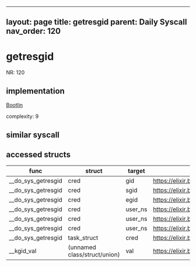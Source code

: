 
---
layout: page
title: getresgid
parent: Daily Syscall
nav_order: 120
---
        

# getresgid
NR: 120

## implementation
[Bootlin](https://elixir.bootlin.com/linux/v6.14.7/source/kernel/sys.c#L847)

complexity: 9


## similar syscall


## accessed structs

|func|struct|target|location|has_read|has_write|
|--|--|--|--|--|--|
|__do_sys_getresgid|cred|gid|https://elixir.bootlin.com/linux/v6.14.7/source/kernel/sys.c#L853|true|true|
|__do_sys_getresgid|cred|sgid|https://elixir.bootlin.com/linux/v6.14.7/source/kernel/sys.c#L855|true|true|
|__do_sys_getresgid|cred|egid|https://elixir.bootlin.com/linux/v6.14.7/source/kernel/sys.c#L854|true|true|
|__do_sys_getresgid|cred|user_ns|https://elixir.bootlin.com/linux/v6.14.7/source/kernel/sys.c#L855|true|true|
|__do_sys_getresgid|cred|user_ns|https://elixir.bootlin.com/linux/v6.14.7/source/kernel/sys.c#L854|true|true|
|__do_sys_getresgid|cred|user_ns|https://elixir.bootlin.com/linux/v6.14.7/source/kernel/sys.c#L853|true|true|
|__do_sys_getresgid|task_struct|cred|https://elixir.bootlin.com/linux/v6.14.7/source/kernel/sys.c#L849|true|true|
|__kgid_val|(unnamed class/struct/union)|val|https://elixir.bootlin.com/linux/v6.14.7/source/include/linux/uidgid.h#L33|true|true|
